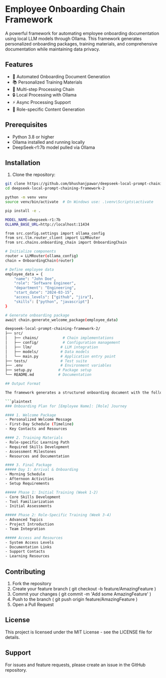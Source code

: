 # Employee Onboarding Chain Framework

A powerful framework for automating employee onboarding documentation using local LLM models through Ollama. This framework generates personalized onboarding packages, training materials, and comprehensive documentation while maintaining data privacy.

## Features

- 🚀 Automated Onboarding Document Generation
- 📚 Personalized Training Materials
- 🔄 Multi-step Processing Chain
- 🔒 Local Processing with Ollama
- ⚡ Async Processing Support
- 🎯 Role-specific Content Generation

## Prerequisites

- Python 3.8 or higher
- Ollama installed and running locally
- DeepSeek-r1:7b model pulled via Ollama

## Installation

1. Clone the repository:
```bash
git clone https://github.com/bhushanjpawar/deepseek-local-prompt-chaining-framework-2.git
cd deepseek-local-prompt-chaining-framework-2

python -m venv venv
source venv/bin/activate  # On Windows use: .\venv\Scripts\activate

pip install -e .

MODEL_NAME=deepseek-r1:7b
OLLAMA_BASE_URL=http://localhost:11434

from src.config.settings import ollama_config
from src.llm.router_client import LLMRouter
from src.chains.onboarding_chain import OnboardingChain

# Initialize components
router = LLMRouter(ollama_config)
chain = OnboardingChain(router)

# Define employee data
employee_data = {
    "name": "John Doe",
    "role": "Software Engineer",
    "department": "Engineering",
    "start_date": "2024-03-15",
    "access_levels": ["github", "jira"],
    "skills": ["python", "javascript"]
}

# Generate onboarding package
await chain.generate_welcome_package(employee_data)

deepseek-local-prompt-chaining-framework-2/
├── src/
│   ├── chains/           # Chain implementations
│   ├── config/           # Configuration management
│   ├── llm/             # LLM integration
│   ├── models/          # Data models
│   └── main.py          # Application entry point
├── tests/               # Test suite
├── .env                 # Environment variables
├── setup.py            # Package setup
└── README.md           # Documentation

## Output Format

The framework generates a structured onboarding document with the following layout:

```plaintext
### Onboarding Plan for [Employee Name]: [Role] Journey

#### 1. Welcome Package
- Personalized Welcome Message
- First-Day Schedule (Timeline)
- Key Contacts and Resources

#### 2. Training Materials
- Role-specific Learning Path
- Required Skills Development
- Assessment Milestones
- Resources and Documentation

#### 3. Final Package
##### Day 1: Arrival & Onboarding
- Morning Schedule
- Afternoon Activities
- Setup Requirements

##### Phase 1: Initial Training (Week 1-2)
- Core Skills Development
- Tool Familiarization
- Initial Assessments

##### Phase 2: Role-Specific Training (Week 3-4)
- Advanced Topics
- Project Introduction
- Team Integration

##### Access and Resources
- System Access Levels
- Documentation Links
- Support Contacts
- Learning Resources
```
## Contributing
1. Fork the repository
2. Create your feature branch ( git checkout -b feature/AmazingFeature )
3. Commit your changes ( git commit -m 'Add some AmazingFeature' )
4. Push to the branch ( git push origin feature/AmazingFeature )
5. Open a Pull Request
## License
This project is licensed under the MIT License - see the LICENSE file for details.

## Support
For issues and feature requests, please create an issue in the GitHub repository.

